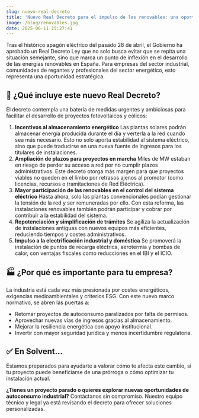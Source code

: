 ```yaml
---
slug: nuevo-real-decreto
title: 'Nuevo Real Decreto para el impulso de las renovables: una oportunidad clave para la industria española'
image: /blog/renovables.jpg
date: 2025-06-11 15:27:41
---
```

Tras el histórico apagón eléctrico del pasado 28 de abril, el Gobierno ha aprobado un Real Decreto Ley que no solo busca evitar que se repita una situación semejante, sino que marca un punto de inflexión en el desarrollo de las energías renovables en España. Para empresas del sector industrial, comunidades de regantes y profesionales del sector energético, esto representa una oportunidad estratégica.

## 🔋 ¿Qué incluye este nuevo Real Decreto?

El decreto contempla una batería de medidas urgentes y ambiciosas para facilitar el desarrollo de proyectos fotovoltaicos y eólicos:

1. **Incentivos al almacenamiento energético** Las plantas solares podrán almacenar energía producida durante el día y verterla a la red cuando sea más necesario. Esto no solo aporta estabilidad al sistema eléctrico, sino que puede traducirse en una nueva fuente de ingresos para los titulares de instalaciones.
1. **Ampliación de plazos para proyectos en marcha** Miles de MW estaban en riesgo de perder su acceso a red por no cumplir plazos administrativos. Este decreto otorga más margen para que proyectos viables no queden en el limbo por retrasos ajenos al promotor (como licencias, recursos o tramitaciones de Red Eléctrica).
1. **Mayor participación de las renovables en el control del sistema eléctrico** Hasta ahora, solo las plantas convencionales podían gestionar la tensión de la red y ser remuneradas por ello. Con esta reforma, las instalaciones renovables también podrán participar y cobrar por contribuir a la estabilidad del sistema.
1. **Repotenciación y simplificación de trámites** Se agiliza la actualización de instalaciones antiguas con nuevos equipos más eficientes, reduciendo tiempos y costes administrativos.
1. **Impulso a la electrificación industrial y doméstica** Se promoverá la instalación de puntos de recarga eléctrica, aerotermia y bombas de calor, con ventajas fiscales como reducciones en el IBI y el ICIO.

## 🏭 ¿Por qué es importante para tu empresa?

La industria está cada vez más presionada por costes energéticos, exigencias medioambientales y criterios ESG. Con este nuevo marco normativo, se abren las puertas a:

- Retomar proyectos de autoconsumo paralizados por falta de permisos.
- Aprovechar nuevas vías de ingresos gracias al almacenamiento.
- Mejorar la resiliencia energética con apoyo institucional.
- Invertir con mayor seguridad jurídica y menos incertidumbre regulatoria.

## ✅ En Solvent...

Estamos preparados para ayudarte a valorar cómo te afecta este cambio, si tu proyecto puede beneficiarse de una prórroga o cómo optimizar tu instalación actual.

**¿Tienes un proyecto parado o quieres explorar nuevas oportunidades de autoconsumo industrial?** Contáctanos sin compromiso. Nuestro equipo técnico y legal ya está revisando el decreto para ofrecer soluciones personalizadas.
